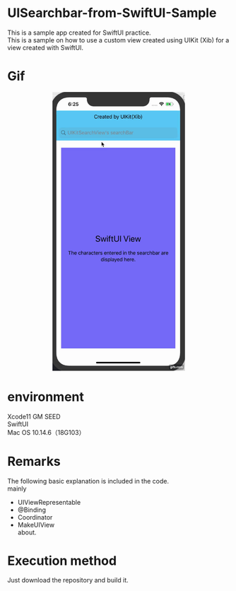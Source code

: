 # UISearchbar-from-SwiftUI-Sample

This is a sample app created for SwiftUI practice.  
This is a sample on how to use a custom view created using UIKit (Xib) for a view created with SwiftUI.

# Gif

<div align="center">
  <img width="300" alt="UISearchbar-form-SwiftUI-Sample_gif" src="https://github.com/kazy-dev/UISearchbar-from-SwiftUI-Sample/blob/master/UISearchbar-from-SwiftUI-Sample/Resoruces/UIKitSearchBarFromSwiftUI.gif">
  </div>

# environment

Xcode11 GM SEED  
SwiftUI  
Mac OS 10.14.6（18G103）  

# Remarks

The following basic explanation is included in the code.  
mainly  
- UIViewRepresentable  
- @Binding  
- Coordinator  
- MakeUIView  
about.  

# Execution method

Just download the repository and build it.

